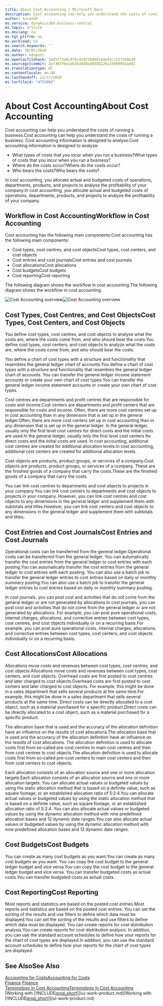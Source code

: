```yaml
---
title: About Cost Accounting | Microsoft Docs
description: Cost accounting can help you understand the costs of running a business.
author: SorenGP
ms.service: dynamics365-business-central
ms.topic: article
ms.devlang: na
ms.tgt_pltfrm: na
ms.workload: na
ms.search.keywords: ''
ms.date: 10/01/2020
ms.author: edupont
ms.openlocfilehash: 1e65f73e0c876cd19750d88144e93c1157268e28
ms.sourcegitcommit: 2e7307fbe1eb3b34d0ad9356226a19409054a402
ms.translationtype: HT
ms.contentlocale: en-GB
ms.lasthandoff: 12/17/2020
ms.locfileid: "4751062"
---
```

# <a name="about-cost-accounting"></a><span data-ttu-id="40ca6-103">About Cost Accounting</span><span class="sxs-lookup"><span data-stu-id="40ca6-103">About Cost Accounting</span></span>
<span data-ttu-id="40ca6-104">Cost accounting can help you understand the costs of running a business.</span><span class="sxs-lookup"><span data-stu-id="40ca6-104">Cost accounting can help you understand the costs of running a business.</span></span> <span data-ttu-id="40ca6-105">Cost accounting information is designed to analyse:</span><span class="sxs-lookup"><span data-stu-id="40ca6-105">Cost accounting information is designed to analyze:</span></span>  

-   <span data-ttu-id="40ca6-106">What types of costs that you incur when you run a business?</span><span class="sxs-lookup"><span data-stu-id="40ca6-106">What types of costs that you incur when you run a business?</span></span>  
-   <span data-ttu-id="40ca6-107">Where do the costs occur?</span><span class="sxs-lookup"><span data-stu-id="40ca6-107">Where do the costs occur?</span></span>  
-   <span data-ttu-id="40ca6-108">Who bears the costs?</span><span class="sxs-lookup"><span data-stu-id="40ca6-108">Who bears the costs?</span></span>  

<span data-ttu-id="40ca6-109">In cost accounting, you allocate actual and budgeted costs of operations, departments, products, and projects to analyse the profitability of your company.</span><span class="sxs-lookup"><span data-stu-id="40ca6-109">In cost accounting, you allocate actual and budgeted costs of operations, departments, products, and projects to analyze the profitability of your company.</span></span>  

## <a name="workflow-in-cost-accounting"></a><span data-ttu-id="40ca6-110">Workflow in Cost Accounting</span><span class="sxs-lookup"><span data-stu-id="40ca6-110">Workflow in Cost Accounting</span></span>  
<span data-ttu-id="40ca6-111">Cost accounting has the following main components:</span><span class="sxs-lookup"><span data-stu-id="40ca6-111">Cost accounting has the following main components:</span></span>  

-   <span data-ttu-id="40ca6-112">Cost types, cost centres, and cost objects</span><span class="sxs-lookup"><span data-stu-id="40ca6-112">Cost types, cost centers, and cost objects</span></span>  
-   <span data-ttu-id="40ca6-113">Cost entries and cost journals</span><span class="sxs-lookup"><span data-stu-id="40ca6-113">Cost entries and cost journals</span></span>  
-   <span data-ttu-id="40ca6-114">Cost allocations</span><span class="sxs-lookup"><span data-stu-id="40ca6-114">Cost allocations</span></span>  
-   <span data-ttu-id="40ca6-115">Cost budgets</span><span class="sxs-lookup"><span data-stu-id="40ca6-115">Cost budgets</span></span>
-   <span data-ttu-id="40ca6-116">Cost reporting</span><span class="sxs-lookup"><span data-stu-id="40ca6-116">Cost reporting</span></span>  

<span data-ttu-id="40ca6-117">The following diagram shows the workflow in cost accounting.</span><span class="sxs-lookup"><span data-stu-id="40ca6-117">The following diagram shows the workflow in cost accounting.</span></span>  

<span data-ttu-id="40ca6-118">![Cost Accounting overview](media/costaccountingoverview.png "CostAccountingOverview")</span><span class="sxs-lookup"><span data-stu-id="40ca6-118">![Cost Accounting overview](media/costaccountingoverview.png "CostAccountingOverview")</span></span>  

## <a name="cost-types-cost-centers-and-cost-objects"></a><span data-ttu-id="40ca6-119">Cost Types, Cost Centres, and Cost Objects</span><span class="sxs-lookup"><span data-stu-id="40ca6-119">Cost Types, Cost Centers, and Cost Objects</span></span>  
<span data-ttu-id="40ca6-120">You define cost types, cost centres, and cost objects to analyse what the costs are, where the costs come from, and who should bear the costs.</span><span class="sxs-lookup"><span data-stu-id="40ca6-120">You define cost types, cost centers, and cost objects to analyze what the costs are, where the costs come from, and who should bear the costs.</span></span>  

<span data-ttu-id="40ca6-121">You define a chart of cost types with a structure and functionality that resembles the general ledger chart of accounts.</span><span class="sxs-lookup"><span data-stu-id="40ca6-121">You define a chart of cost types with a structure and functionality that resembles the general ledger chart of accounts.</span></span> <span data-ttu-id="40ca6-122">You can transfer the general ledger income statement accounts or create your own chart of cost types.</span><span class="sxs-lookup"><span data-stu-id="40ca6-122">You can transfer the general ledger income statement accounts or create your own chart of cost types.</span></span>  

<span data-ttu-id="40ca6-123">Cost centres are departments and profit centres that are responsible for costs and income.</span><span class="sxs-lookup"><span data-stu-id="40ca6-123">Cost centers are departments and profit centers that are responsible for costs and income.</span></span> <span data-ttu-id="40ca6-124">Often, there are more cost centres set up in cost accounting than in any dimension that is set up in the general ledger.</span><span class="sxs-lookup"><span data-stu-id="40ca6-124">Often, there are more cost centers set up in cost accounting than in any dimension that is set up in the general ledger.</span></span> <span data-ttu-id="40ca6-125">In the general ledger, usually only the first level cost centres for direct costs and the initial costs are used.</span><span class="sxs-lookup"><span data-stu-id="40ca6-125">In the general ledger, usually only the first level cost centers for direct costs and the initial costs are used.</span></span> <span data-ttu-id="40ca6-126">In cost accounting, additional cost centres are created for additional allocation levels.</span><span class="sxs-lookup"><span data-stu-id="40ca6-126">In cost accounting, additional cost centers are created for additional allocation levels.</span></span>  

<span data-ttu-id="40ca6-127">Cost objects are products, product groups, or services of a company.</span><span class="sxs-lookup"><span data-stu-id="40ca6-127">Cost objects are products, product groups, or services of a company.</span></span> <span data-ttu-id="40ca6-128">These are the finished goods of a company that carry the costs.</span><span class="sxs-lookup"><span data-stu-id="40ca6-128">These are the finished goods of a company that carry the costs.</span></span>  

<span data-ttu-id="40ca6-129">You can link cost centres to departments and cost objects to projects in your company.</span><span class="sxs-lookup"><span data-stu-id="40ca6-129">You can link cost centers to departments and cost objects to projects in your company.</span></span> <span data-ttu-id="40ca6-130">However, you can link cost centres and cost objects to any dimensions in the general ledger and supplement them with subtotals and titles.</span><span class="sxs-lookup"><span data-stu-id="40ca6-130">However, you can link cost centers and cost objects to any dimensions in the general ledger and supplement them with subtotals and titles.</span></span>  

## <a name="cost-entries-and-cost-journals"></a><span data-ttu-id="40ca6-131">Cost Entries and Cost Journals</span><span class="sxs-lookup"><span data-stu-id="40ca6-131">Cost Entries and Cost Journals</span></span>  
<span data-ttu-id="40ca6-132">Operational costs can be transferred from the general ledger.</span><span class="sxs-lookup"><span data-stu-id="40ca6-132">Operational costs can be transferred from the general ledger.</span></span> <span data-ttu-id="40ca6-133">You can automatically transfer the cost entries from the general ledger to cost entries with each posting.</span><span class="sxs-lookup"><span data-stu-id="40ca6-133">You can automatically transfer the cost entries from the general ledger to cost entries with each posting.</span></span> <span data-ttu-id="40ca6-134">You can also use a batch job to transfer the general ledger entries to cost entries based on daily or monthly summary posting.</span><span class="sxs-lookup"><span data-stu-id="40ca6-134">You can also use a batch job to transfer the general ledger entries to cost entries based on daily or monthly summary posting.</span></span>  

<span data-ttu-id="40ca6-135">In cost journals, you can post cost and activities that do not come from the general ledger or are not generated by allocations.</span><span class="sxs-lookup"><span data-stu-id="40ca6-135">In cost journals, you can post cost and activities that do not come from the general ledger or are not generated by allocations.</span></span> <span data-ttu-id="40ca6-136">For example, you can post pure operational costs, internal charges, allocations, and corrective entries between cost types, cost centres, and cost objects individually or on a recurring basis.</span><span class="sxs-lookup"><span data-stu-id="40ca6-136">For example, you can post pure operational costs, internal charges, allocations, and corrective entries between cost types, cost centers, and cost objects individually or on a recurring basis.</span></span>  

## <a name="cost-allocations"></a><span data-ttu-id="40ca6-137">Cost Allocations</span><span class="sxs-lookup"><span data-stu-id="40ca6-137">Cost Allocations</span></span>  
<span data-ttu-id="40ca6-138">Allocations move costs and revenues between cost types, cost centres, and cost objects.</span><span class="sxs-lookup"><span data-stu-id="40ca6-138">Allocations move costs and revenues between cost types, cost centers, and cost objects.</span></span> <span data-ttu-id="40ca6-139">Overhead costs are first posted to cost centres and later charged to cost objects.</span><span class="sxs-lookup"><span data-stu-id="40ca6-139">Overhead costs are first posted to cost centers and later charged to cost objects.</span></span> <span data-ttu-id="40ca6-140">For example, this might be done in a sales department that sells several products at the same time.</span><span class="sxs-lookup"><span data-stu-id="40ca6-140">For example, this might be done in a sales department that sells several products at the same time.</span></span> <span data-ttu-id="40ca6-141">Direct costs can be directly allocated to a cost object, such as a material purchased for a specific product.</span><span class="sxs-lookup"><span data-stu-id="40ca6-141">Direct costs can be directly allocated to a cost object, such as a material purchased for a specific product.</span></span>  

<span data-ttu-id="40ca6-142">The allocation base that is used and the accuracy of the allocation definition have an influence on the results of cost allocations.</span><span class="sxs-lookup"><span data-stu-id="40ca6-142">The allocation base that is used and the accuracy of the allocation definition have an influence on the results of cost allocations.</span></span> <span data-ttu-id="40ca6-143">The allocation definition is used to allocate costs first from so-called pre-cost centres to main cost centres and then from cost centres to cost objects.</span><span class="sxs-lookup"><span data-stu-id="40ca6-143">The allocation definition is used to allocate costs first from so-called pre-cost centers to main cost centers and then from cost centers to cost objects.</span></span>  

<span data-ttu-id="40ca6-144">Each allocation consists of an allocation source and one or more allocation targets.</span><span class="sxs-lookup"><span data-stu-id="40ca6-144">Each allocation consists of an allocation source and one or more allocation targets.</span></span> <span data-ttu-id="40ca6-145">You can allocate actual values or budgeted values by using the static allocation method that is based on a definite value, such as square footage, or an established allocation ratio of 5:2:4.</span><span class="sxs-lookup"><span data-stu-id="40ca6-145">You can allocate actual values or budgeted values by using the static allocation method that is based on a definite value, such as square footage, or an established allocation ratio of 5:2:4.</span></span> <span data-ttu-id="40ca6-146">You can also allocate actual values or budgeted values by using the dynamic allocation method with nine predefined allocation bases and 12 dynamic date ranges.</span><span class="sxs-lookup"><span data-stu-id="40ca6-146">You can also allocate actual values or budgeted values by using the dynamic allocation method with nine predefined allocation bases and 12 dynamic date ranges.</span></span>  

## <a name="cost-budgets"></a><span data-ttu-id="40ca6-147">Cost Budgets</span><span class="sxs-lookup"><span data-stu-id="40ca6-147">Cost Budgets</span></span>  
<span data-ttu-id="40ca6-148">You can create as many cost budgets as you want.</span><span class="sxs-lookup"><span data-stu-id="40ca6-148">You can create as many cost budgets as you want.</span></span> <span data-ttu-id="40ca6-149">You can copy the cost budget to the general ledger budget and vice versa.</span><span class="sxs-lookup"><span data-stu-id="40ca6-149">You can copy the cost budget to the general ledger budget and vice versa.</span></span> <span data-ttu-id="40ca6-150">You can transfer budgeted costs as actual costs.</span><span class="sxs-lookup"><span data-stu-id="40ca6-150">You can transfer budgeted costs as actual costs.</span></span>  

## <a name="cost-reporting"></a><span data-ttu-id="40ca6-151">Cost Reporting</span><span class="sxs-lookup"><span data-stu-id="40ca6-151">Cost Reporting</span></span>  
<span data-ttu-id="40ca6-152">Most reports and statistics are based on the posted cost entries.</span><span class="sxs-lookup"><span data-stu-id="40ca6-152">Most reports and statistics are based on the posted cost entries.</span></span> <span data-ttu-id="40ca6-153">You can set the sorting of the results and use filters to define which data must be displayed.</span><span class="sxs-lookup"><span data-stu-id="40ca6-153">You can set the sorting of the results and use filters to define which data must be displayed.</span></span> <span data-ttu-id="40ca6-154">You can create reports for cost distribution analysis.</span><span class="sxs-lookup"><span data-stu-id="40ca6-154">You can create reports for cost distribution analysis.</span></span> <span data-ttu-id="40ca6-155">In addition, you can use the standard account schedules to define how your reports for the chart of cost types are displayed.</span><span class="sxs-lookup"><span data-stu-id="40ca6-155">In addition, you can use the standard account schedules to define how your reports for the chart of cost types are displayed.</span></span>  

## <a name="see-also"></a><span data-ttu-id="40ca6-156">See Also</span><span class="sxs-lookup"><span data-stu-id="40ca6-156">See Also</span></span>  
 [<span data-ttu-id="40ca6-157">Accounting for Costs</span><span class="sxs-lookup"><span data-stu-id="40ca6-157">Accounting for Costs</span></span>](finance-manage-cost-accounting.md)  
 <span data-ttu-id="40ca6-158">[Finance](finance.md) </span><span class="sxs-lookup"><span data-stu-id="40ca6-158">[Finance](finance.md) </span></span>  
 [<span data-ttu-id="40ca6-159">Terminology in Cost Accounting</span><span class="sxs-lookup"><span data-stu-id="40ca6-159">Terminology in Cost Accounting</span></span>](finance-terminology-in-cost-accounting.md)  
 <span data-ttu-id="40ca6-160">[Working with [!INCLUDE[prod_short](includes/prod_short.md)]](ui-work-product.md)</span><span class="sxs-lookup"><span data-stu-id="40ca6-160">[Working with [!INCLUDE[prod_short](includes/prod_short.md)]](ui-work-product.md)</span></span>
